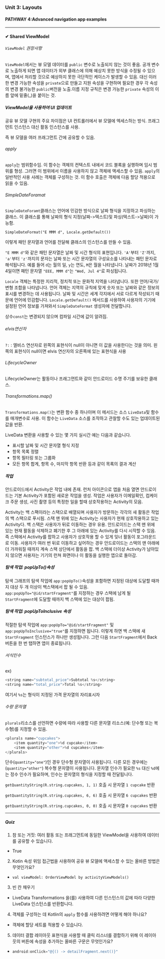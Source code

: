 ### Unit 3: Layouts

#### PATHWAY 4:Advanced navigation app examples

<hr/>

#### &#10004; Shared ViewModel

###### `ViewModel` 권장사항

`ViewModel`에서는 뷰 모델 데이터를 `public` 변수로 노출되지 않는 것이 좋음. 공개 변수로 노출하게 되면 앱 데이터가 외부 클래스에 의해 예상치 못한 방식을 수정될 수 있으며, 앱에서 처리할 것으로 예상하지 못한 극단적인 케이스가 발생할 수 있음. 대신 이러한 변경 가능한 속성을 `private`으로 만들고 지원 속성을 구현하며 필요한 경우 각 속성의 변경 불가능한 `public`버전을 노출.이름 지정 규칙은 변경 가능한 `private` 속성의 이름 앞에 밑줄(_)을 붙이는 것.

##### ViewModel을 사용하여 UI 업데이트

공유 뷰 모델 구현의 주요 차이점은 UI 컨트롤러에서 뷰 모델에 엑세스하는 방식. 프래그먼트 인스턴스 대신 활동 인스턴스를 사용. 

즉 뷰 모델을 여러 프래그먼트 간에 공유할 수 있음.

###### apply

`apply`는 범위함수임. 이 함수는 객체의 컨텍스트 내에서 코드 블록을 실행하며 임시 범위를 형성. 그러면 이 범위에서 이름을 사용하지 않고 객체에 액세스할 수 있음. `apply`의 일반적인 사용 사례는 객체를 구성하는 것. 이 함수 호출은 객체에 다음 할당 적용으로 읽을 수 있음.

###### SimpleDateForamat

`SimpleDateForamt`클래스는 언어에 민감한 방식으로 날짜 형식을 지정하고 파싱하는 클래스. 이 클래스를 통해 날짜의 형식 지정(날짜->텍스트)및 파싱(텍스트->날짜)이 가능함.

```SimpleDateFormat("E MMM d", Locale.getDefault())```

이렇게 패턴 문자열과 언어를 전달해 클래스의 인스턴스를 만들 수 있음.

`"E MMM d"`와 같은 패턴 문자열은 날짜 및 시간 형식의 표현입니다. `'A'`부터 `'Z'`까지, `'a'`부터 `'z'`까지의 문자는 날짜 또는 시간 문자열의 구성요소를 나타내는 패턴 문자로 해석됩니다. 예를 들어 `d`는 월의 일, `y`는 연도, `M`은 월을 나타냅니다. 날짜가 2018년 1월 4일이면 패턴 문자열 `"EEE, MMM d"`는 `"Wed, Jul 4"`로 파싱됩니다.

`Locale` 객체는 특정한 지리적, 정치적 또는 문화적 지역을 나타냅니다. 또한 언어/국가/변형 조합을 나타냅니다. 언어 객체는 지역의 규칙에 맞게 숫자 또는 날짜와 같은 정보의 표시를 변경하는 데 사용됩니다. 날짜 및 시간은 세계 각지에서 서로 다르게 작성되기 때문에 언어에 민감합니다. `Locale.getDefault()` 메서드를 사용하여 사용자의 기기에 설정된 언어 정보를 가져와서 `SimpleDateFormat` 생성자에 전달합니다.

상수`const`는 변경되지 않으며 컴파일 시간에 값이 알려짐.

###### elvis연산자

`?:` : 엘비스 연산자로 왼쪽의 표현식이 null이 아니면 이 값을 사용한다는 것을 의미. 왼쪽의 표현식이 null이면 elvis 연산자의 오른쪽에 있는 표현식을 사용

###### LifecycleOwner

LifecycleOwner는 활동이나 프래그먼트와 같이 안드로이드 수명 주기를 보유한 클래스.

###### Transformations.map()

`Transformations.map()`는 변환 함수 중 하나이며 이 메서드는 소스 `LiveData`및 함수를 매개변수로 사용. 이 함수는 `LiveData` 소스를 조작하고 관찰할 수도 있는 업데이트된 값을 반환.

LiveData 변환을 사용할 수 있는 몇 가지 실시간 예는 다음과 같습니다.

- 표시할 날짜 및 시간 문자열 형식 지정
- 항목 목록 정렬
- 항목 필터링 또는 그룹화
- 모든 항목 합계, 항목 수, 마지막 항목 반환 등과 같이 목록의 결과 계산



##### 작업

안드로이드에서 Activity은 작업 내에 존재. 런처 아이콘으로 앱을 처음 열면 안드로이드는 기본 Activity가 포함된 새로운 작업을 생성. 작업은 사용자가 이메일확인, 컵케이크 주문 생성, 사진 촬영 등의 특정한 일을 할때  상호작용하는 Activity의 모음.

Activity는 백 스팩이라는 스택으로 배열되며 사용자가 방문하는 각각의 새 활동은 작업의 백 스택으로 푸시됨. 스택 맨 위에 있는  Activity는 사용자가 현재 상호작용하고 있는 Activity다. 백 스택은 사용자가 뒤로 이동하는 경우 유용. 안드로이드는 스택 맨 위에 있는 현재 활동을 삭제하고 폐기한 후 그 아래에 있는 Activity를 다시 시작할 수 있음. 즉 스택에서 Activity를 팝하고 사용자가 상호작용 할 수 있게 잊너 활동이 포그라운드로 이동. 사용자가 여러 번 뒤로 이동하고 싶어하는 경우 안드로이드는 스택의 맨 아래에 더 가까워질 때까지 계속 스택 상단에서 활동을 팝. 백 스택에 더이상 Activity가 남아있지 않으면 사용자는 기기의 런쳐 화면이나 이 활동을 실행한 앱으로 돌아감.

##### 탐색 작업: popUpTo()속성

탐색 그래프의 탐색 작업에 `app:popUpTo()`속성을 포함하면 지정된 대상에 도달할 때까지 대상 두 개 이상이 백스택에서 팝 될 수 있음. `app:popUpTo="@id/startFragment"`를 지정하는 경우 스택에 남게 될 `StartFragment`에 도달할 때까지 백 스택에 있는 대상이 팝됨.



##### 탐색 작업: popUpToInclusive 속성

적절한 탐색 작업에 `app:popUpTo="@id/startFragment"` 및 `app:popUpToInclusive="true"`를 지정하면 됩니다. 이렇게 하면 백 스택에 새 `StartFragment` 인스턴스가 하나만 생성됩니다. 그런 다음 `StartFragment`에서 Back 버튼을 한 번 탭하면 앱이 종료됩니다. 

###### 서식인수

ex)

```kotlin
<string name="subtotal_price">Subtotal %s</string>
<string name="total_price">Total %s</string>
```

여기서 `%s`는 형식이 지정된 가격 문자열의 자리표시자

###### 수량 문자열

`plurals`리소스를 선언하면 수량에 따라 사용할 다른 문자열 리소스(예: 단수형 또는 복수형)를 지정할 수 있음.

```kotlin
<plurals name="cupcakes">
    <item quantity="one">%d cupcake</item>
    <item quantity="other">%d cupcakes</item>
</plurals>
```

단수(`quantity="one"`)인 경우 단수형 문자열이 사용됩니다. 다른 모든 경우에는(`quantity="other"`) 복수형 문자열이 사용됩니다. 문자열 인수가 필요한 `%s` 대신 `%d`에는 정수 인수가 필요하며, 인수는 문자열의 형식을 지정할 때 전달됩니다.

`getQuantityString(R.string.cupcakes, 1, 1)` 호출 시 문자열 `1 cupcake` 반환

`getQuantityString(R.string.cupcakes, 6, 6)` 호출 시 문자열 `6 cupcakes` 반환

`getQuantityString(R.string.cupcakes, 0, 0)` 호출 시 문자열 `0 cupcakes` 반환

<hr/>

##### Quiz

1. 참 또는 거짓: 여러 활동 또는 프래그먼트에 동일한 ViewModel을 사용하여 데이터를 공유할 수 있습니다.

- True

2. Kotin 속성 위임 접근법을 사용하여 공유 뷰 모델에 액세스할 수 있는 올바른 방법은 무엇인가요?

- `val viewModel: OrderViewModel by activityViewModels()`

3. 빈 칸 채우기

- LiveData Transformations 을(를) 사용하여 다른 인스턴스의 값에 따라 다양한 LiveData 인스턴스를 반환합니다.

4. 객체를 구성하는 데 Kotlin의 `apply` 함수를 사용하려면 어떻게 해야 하나요?

- 객체에 할당 세트를 적용할 수 있습니다.

5. 데이터 결합 레이아웃 표현식을 사용할 때 클릭 리스너를 결합하기 위해 이 레이아웃의 버튼에 속성을 추가하는 올바른 구문은 무엇인가요?

- ```kotlin
  android:onClick="@{() -> detailFragment.next()}"
  ```

